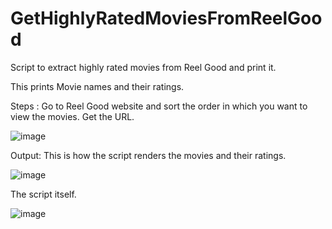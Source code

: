 # GetHighlyRatedMoviesFromReelGood
Script to extract highly rated movies from Reel Good and print it.

This prints Movie names and their ratings.

Steps :
Go to Reel Good website and sort the order in which you want to view the movies. Get the URL.


![image](https://user-images.githubusercontent.com/14288989/132490550-c8ffe4ec-d673-4ab3-8805-ce902cc3e3e0.png)

Output: This is how the script renders the movies and their ratings.


![image](https://user-images.githubusercontent.com/14288989/132491013-5b99f903-78b8-4ab9-b0f1-bad433e7fe06.png)


The script itself.

![image](https://user-images.githubusercontent.com/14288989/132491206-a48e3d87-404b-421c-b49e-684522fd518d.png)
